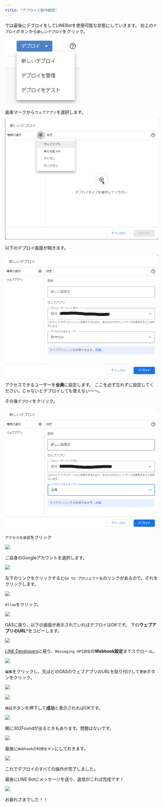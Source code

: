 ```yaml
---
title: "デプロイと動作確認"
---
```


では最後にデプロイをしてLINEBotを使用可能な状態にしていきます。
右上の```デプロイ```ボタンから```新しいデプロイ```をクリック。

![](/images/image-27.png)

歯車マークから```ウェブアプリ```を選択します。

![](/images/image-28.png)

以下のデプロイ画面が開きます。

![](/images/image-29.png)

アクセスできるユーザーを**全員**に設定します。
ここを必ず忘れずに設定してください。じゃないとデプロイしても使えない～～。

その後```デプロイ```をクリック。

![](/images/image-30.png)

```アクセスを承認```をクリック

![](/images/image-31.png)

ご自身のGoogleアカウントを選択します。

![](/images/image-32.png)

左下のリンクをクリックすると```Go to プロジェクト名```のリンクがあるので、それをクリックします。

![](/images/image-33.png)

```Allow```をクリック。

![](/images/image-34.png)

GASに戻り、以下の画面が表示されていればデプロイはOKです。
下の**ウェブアプリのURL***をコピーします。

![](/images/image-35.png)

[LINE Developers](https://developers.line.biz/ja/)に戻り、```Messaging API設定```の**Webhook設定**までスクロール。

![](/images/image-36.png)

```編集```をクリックし、先ほどのGASのウェブアプリのURLを貼り付けして```更新```ボタンをクリック。

![](/images/image-37.png)

![](/images/image-38.png)

```検証```ボタンを押下して**成功**と表示されればOKです。

![](/images/image-42.png)

稀に302Foundが出るときもあります。問題はないです。

![](/images/image-39.png)

最後に```Webhookの利用をオン```にしておきます。

![](/images/image-40.png)

これでデプロイのすべての操作が完了しました。

最後にLINE Botにメッセージを送り、返信がこれば完成です！

![](/images/image-41.png)

お疲れさまでした！！

